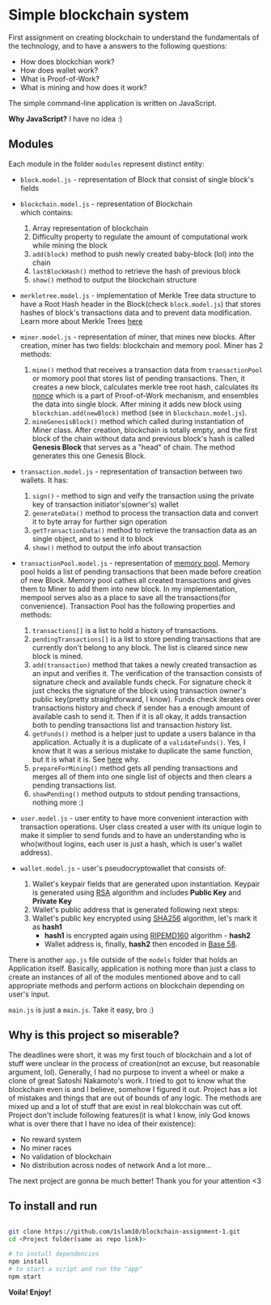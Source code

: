 # Simple blockchain system

First assignment on creating blockchain to understand the fundamentals of the technology, and to have a answers to the following questions:

- How does blockchian work?
- How does wallet work?
- What is Proof-of-Work?
- What is mining and how does it work?

The simple command-line application is written on JavaScript.

**Why JavaScript?**
I have no idea :)

## Modules

Each module in the folder `modules` represent distinct entity:

- `block.model.js` - representation of Block that consist of single block's fields

- `blockchain.model.js` - representation of Blockchain  
which contains:
  1. Array representation of blockchain
  2. Difficulty property to regulate the amount of computational work while mining the block
  3. `add(block)` method to push newly created baby-block (lol) into the chain
  4. `lastBlockHash()` method to retrieve the hash of previous block
  5. `show()` method to output the blockchain structure
- `merkletree.model.js` - implementation of Merkle Tree data structure to have a Root Hash header in the Block(check `block.model.js`) that stores hashes of block's transactions data and to prevent data modification. Learn more about Merkle Trees [here](https://en.wikipedia.org/wiki/Merkle_tree)

- `miner.model.js` - representation of miner, that mines new blocks. After creation, miner has two fields: blockchain and memory pool. Miner has 2 methods:
  1. `mine()` method that receives a transaction data from `transactionPool` or momory pool that stores list of pending transactions. Then, it creates a new block, calculates merkle tree root hash, calculates its [nonce](https://ru.wikipedia.org/wiki/Nonce) which is a part of Proof-of-Work mechanism, and ensembles the data into single block. After mining it adds new block using `blockchian.add(newBlock)` method (see in `blockchain.model.js`).
  2. `mineGenesisBlock()` method which called during instantiation of Miner class. After creation, blockchain is totally empty, and the first block of the chain without data and previous block's hash is called **Genesis Block** that serves as a "head" of chain. The method generates this one Genesis Block.

- `transaction.model.js` - representation of transaction between two wallets. It has:
  1. `sign()` - method to sign and veify the transaction using the private key of transaction initiator's(owner's) wallet
  2. `generateData()` method to process the transaction data and convert it to byte array for further sign operation
  3. `getTransactionData()` method to retrieve the transaction data as an single object, and to send it to block
  4. `show()` method to output the info about transaction

- `transactionPool.model.js` - representation of [memory pool](https://academy.binance.com/en/glossary/mempool). Memory pool holds a list of pending transactions that been made before creation of new Block. Memory pool cathes all created transactions and gives them to Miner to add them into new block. In my implementation, mempool serves also as a place to save all the transactions(for convenience). Transaction Pool has the following properties and methods:
  1. `transactions[]` is a list to hold a history of transactions.
  2. `pendingTransactions[]` is a list to store pending transactions that are currently don't belong to any block. The list is cleared since new block is mined.
  3. `add(transaction)` method that takes a newly created transaction as an input and verifies it. The verification of the transaction consists of signature check and available funds check. For signature check it just checks the signature of the block using transaction owner's public key(pretty straightforward, I know). Funds check iterates over transactions history and check if sender has a enough amount of available cash to send it. Then if it is all okay, it adds transaction both to pending transactions list and transaction history list.
  4. `getFunds()` method is a helper just to update a users balance in tha application. Actually it is a duplicate of a `validateFunds()`. Yes, I know that it was a serious mistake to duplicate the same function, but it is what it is. See [here](#why-this-project-is-so-misareble) why.
  5. `prepareForMining()` method gets all pending transactions and merges all of them into one single list of objects and then clears a pending transactions list.
  6. `showPending()` method outputs to stdout pending transactions, nothing more :)

- `user.model.js` - user entity to have more convenient interaction with transaction operations. User class created a user with its unique login to make it simplier to send funds and to have an understanding who is who(without logins, each user is just a hash, which is user's wallet address).

- `wallet.model.js` - user's pseudocryptowallet that consists of:
  1. Wallet's keypair fields that are generated upon instantiation. Keypair is generated using [RSA](https://ru.wikipedia.org/wiki/RSA) algorithm and includes **Public Key** and **Private Key**
  2. Wallet's public address that is generated following next steps:
  3. Wallet's public key encrypted using [SHA256](https://ru.wikipedia.org/wiki/SHA-2#SHA-256) algorithm, let's mark it as **hash1**
     - **hash1** is encrypted again using [RIPEMD160](https://ru.wikipedia.org/wiki/RIPEMD-160) algorithm - **hash2**
     - Wallet address is, finally, **hash2** then encoded in [Base 58](https://ru.wikipedia.org/wiki/Base58).

There is another `app.js` file outside of the `models` folder that holds an Application itself. Basically, application is nothing more than just a class to create an instances of all of the modules mentioned above and to call appropriate methods and perform actions on blockchain depending on user's input.

`main.js` is just a `main.js`. Take it easy, bro :)

## Why is this project so miserable?

The deadlines were short, it was my first touch of blockchain and a lot of stuff were unclear in the process of creation(not an excuse, but reasonable argument, lol). 
Generally, I had no purpose to invent a wheel or make a clone of great Satoshi Nakamoto's work. I tried to got to know what the blockchain even is and I believe, somehow I figured it out. Project has a lot of mistakes and things that are out of bounds of any logic. The methods are mixed up and a lot of stuff that are exist in real blokcchain was cut off. Project don't include following features(it is what I know, inly God knows what is over there that I have no idea of their existence):

- No reward system
- No miner races
- No validation of blockchain
- No distribution across nodes of network
And a lot more...

The next project are gonna be much better!
Thank you for your attention <3

## To install and run

```bash

git clone https://github.com/1slam10/blockchain-assignment-1.git
cd <Project folder(same as repo link)>

# to install dependencies
npm install
# to start a script and run the "app"
npm start

```

**Voila! Enjoy!**
